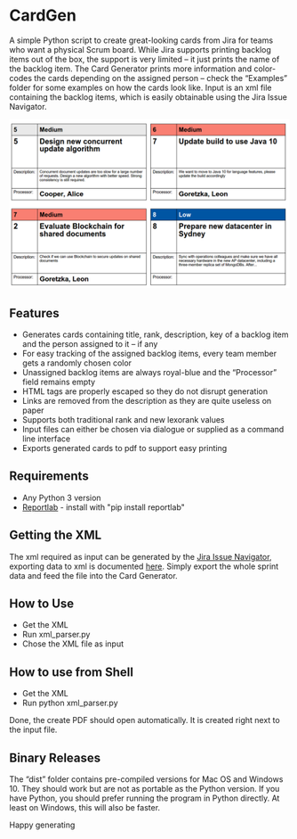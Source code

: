 # CardGen
A simple Python script to create great-looking cards from Jira for teams who want a physical Scrum board. 
While Jira supports printing backlog items out of the box, the support is very limited – it just prints the name of
the backlog item. The Card Generator prints more information and color-codes the cards depending on the assigned person
– check the “Examples” folder for some examples on how the cards look like. Input is an xml file containing the 
backlog items, which is easily obtainable using the Jira Issue Navigator.

![Example](https://github.com/Tarkleigh/CardGen/blob/master/examples/ExampleScreenshot.PNG)


## Features
*	Generates cards containing title, rank, description, key of a backlog item and the person assigned to it – if any
*	For easy tracking of the assigned backlog items, every team member gets a randomly chosen color
*	Unassigned backlog items are always royal-blue and the “Processor” field remains empty
*	HTML tags are properly escaped so they do not disrupt generation
*	Links are removed from the description as they are quite useless on paper
*	Supports both traditional rank and new lexorank values
*	Input files can either be chosen via dialogue or supplied as a command line interface
*	Exports generated cards to pdf to support easy printing

## Requirements
*	Any Python 3 version
*	[Reportlab](https://bitbucket.org/rptlab/reportlab) - install with "pip install reportlab"

## Getting the XML
The xml required as input can be generated by the [Jira Issue Navigator](https://confluence.atlassian.com/jira064/using-the-issue-navigator-720416597.html), 
exporting data to xml is documented [here](https://confluence.atlassian.com/jira064/displaying-search-results-in-xml-720416695.html). 
Simply export the whole sprint data and feed the file into the Card Generator. 

## How to Use
*	Get the XML
*	Run xml_parser.py
*	Chose the XML file as input

## How to use from Shell
*	Get the XML
*	Run python xml_parser.py <path of xml file>

Done, the create PDF should open automatically. It is created right next to the input file.

## Binary Releases
The “dist” folder contains pre-compiled versions for Mac OS and Windows 10. They should work but are not as portable 
as the Python version. If you have Python, you should prefer running the program in Python directly. 
At least on Windows, this will also be faster.

Happy generating
